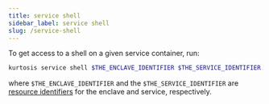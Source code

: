 ```yaml
---
title: service shell
sidebar_label: service shell
slug: /service-shell
---
```


To get access to a shell on a given service container, run:

```bash
kurtosis service shell $THE_ENCLAVE_IDENTIFIER $THE_SERVICE_IDENTIFIER
```

where `$THE_ENCLAVE_IDENTIFIER` and the `$THE_SERVICE_IDENTIFIER` are [resource identifiers](../concepts-reference/resource-identifier.md) for the enclave and service, respectively. 